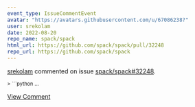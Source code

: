 ```yaml
---
event_type: IssueCommentEvent
avatar: "https://avatars.githubusercontent.com/u/67086238?"
user: srekolam
date: 2022-08-20
repo_name: spack/spack
html_url: https://github.com/spack/spack/pull/32248
repo_url: https://github.com/spack/spack
---
```


<a href='https://github.com/srekolam' target='_blank'>srekolam</a> commented on issue <a href='https://github.com/spack/spack/pull/32248' target='_blank'>spack/spack#32248</a>.

<small>> ```python...</small>

<a href='https://github.com/spack/spack/pull/32248' target='_blank'>View Comment</a>